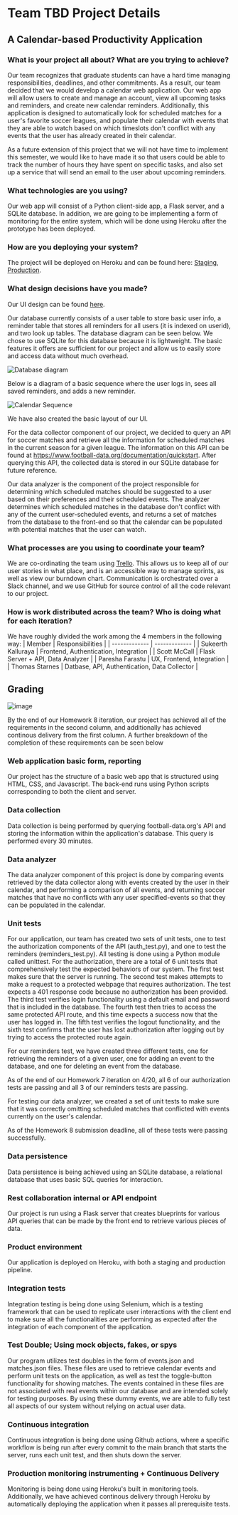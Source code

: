 # Team TBD Project Details

## A Calendar-based Productivity Application

### What is your project all about? What are you trying to achieve?

Our team recognizes that graduate students can have a hard time managing responsibilities, deadlines, and other commitments. As a result, our team decided that we would develop a calendar web application. Our web app will allow users to create and manage an account, view all upcoming tasks and reminders, and create new calendar reminders. Additionally, this application is designed to automatically look for scheduled matches for a user's favorite soccer leagues, and populate their calendar with events that they are able to watch based on which timeslots don't conflict with any events that the user has already created in their calendar.

As a future extension of this project that we will not have time to implement this semester, we would like to have made it so that users could be able to track the number of hours they have spent on specific tasks, and also set up a service that will send an email to the user about upcoming reminders.

### What technologies are you using?

Our web app will consist of a Python client-side app, a Flask server, and a SQLite database. In addition, we are going to be implementing a form of monitoring for the entire system, which will be done using Heroku after the prototype has been deployed.

### How are you deploying your system?

The project will be deployed on Heroku and can be found here: [Staging](https://team-tbd-project-staging.herokuapp.com), [Production](https://team-tbd-project-production.herokuapp.com).

### What design decisions have you made?

Our UI design can be found [here](https://github.com/CSCI-5828-Foundations-Sftware-Engr/team-tbd-semester-project/blob/main/wiki/wireframe.md).

Our database currently consists of a user table to store basic user info, a reminder table that stores all reminders for all users (it is indexed on userid), and two look up tables. The database diagram can be seen below. We chose to use SQLite for this database because it is lightweight. The basic features it offers are sufficient for our project and allow us to easily store and access data without much overhead.

![Database diagram](https://user-images.githubusercontent.com/43146669/228691580-487dc0d8-325a-4c1d-85c6-46bd41aae404.png)

Below is a diagram of a basic sequence where the user logs in, sees all saved reminders, and adds a new reminder.

![Calendar Sequence](https://user-images.githubusercontent.com/43146669/227093778-ec07dcbc-7d5e-40a3-be70-7f0eff0f048b.jpg)

We have also created the basic layout of our UI. 

For the data collector component of our project, we decided to query an API for soccer matches and retrieve all the information for scheduled matches in the current season for a given league. The information on this API can be found at https://www.football-data.org/documentation/quickstart. After querying this API, the collected data is stored in our SQLite database for future reference.

Our data analyzer is the component of the project responsible for determining which scheduled matches should be suggested to a user based on their preferences and their scheduled events. The analyzer determines which scheduled matches in the database don't conflict with any of the current user-scheduled events, and returns a set of matches from the database to the front-end so that the calendar can be populated with potential matches that the user can watch.

### What processes are you using to coordinate your team?

We are co-ordinating the team using [Trello](https://trello.com/invite/b/qDzf7Ekl/ATTI9736135482b19ca5c804278553f2fbf6DFCBF349/team-tbd). This allows us to keep all of our user stories in what place, and is an accessible way to manage sprints, as well as view our burndown chart. Communication is orchestrated over a Slack channel, and we use GitHub for source control of all the code relevant to our project.

### How is work distributed across the team? Who is doing what for each iteration?

We have roughly divided the work among the 4 members in the following way:
| Member  | Responsibilities |
| ------------- | ------------- |
| Sukeerth Kalluraya | Frontend, Authentication, Integration  |
| Scott McCall  | Flask Server + API, Data Analyzer  |
| Paresha Farastu  | UX, Frontend, Integration  |
| Thomas Starnes  | Datbase, API, Authentication, Data Collector  |

## Grading
![image](https://user-images.githubusercontent.com/77517580/236078534-45c0025a-7dbe-4524-a0cc-06e9fb0c4722.png)

By the end of our Homework 8 iteration, our project has achieved all of the requirements in the second column, and additionally has achieved continous delivery from the first column. A further breakdown of the completion of these requirements can be seen below

### Web application basic form, reporting

Our project has the structure of a basic web app that is structured using HTML, CSS, and Javascript. The back-end runs using Python scripts corresponding to both the client and server. 

### Data collection

Data collection is being performed by querying football-data.org's API and storing the information within the application's database. This query is performed every 30 minutes.

### Data analyzer

The data analyzer component of this project is done by comparing events retrieved by the data collector along with events created by the user in their calendar, and performing a comparison of all events, and returning soccer matches that have no conflicts with any user specified-events so that they can be populated in the calendar.

### Unit tests

For our application, our team has created two sets of unit tests, one to test the authorization components of the API (auth_test.py), and one to test the reminders (reminders_test.py). All testing is done using a Python module called unittest. For the authorization, there are a total of 6 unit tests that comprehensively test the expected behaviors of our system. The first test makes sure that the server is running. The second test makes attempts to make a request to a protected webpage that requires authorization. The test expects a 401 response code because no authorization has been provided. The third test verifies login functionality using a default email and password that is included in the database. The fourth test then tries to access the same protected API route, and this time expects a success now that the user has logged in. The fifth test verifies the logout functionality, and the sixth test confirms that the user has lost authorization after logging out by trying to access the protected route again.

For our reminders test, we have created three different tests, one for retrieving the reminders of a given user, one for adding an event to the database, and one for deleting an event from the database.

As of the end of our Homework 7 iteration on 4/20, all 6 of our authorization tests are passing and all 3 of our reminders tests are passing.

For testing our data analyzer, we created a set of unit tests to make sure that it was correctly omitting scheduled matches that conflicted with events currently on the user's calendar.

As of the Homework 8 submission deadline, all of these tests were passing successfully.

### Data persistence

Data persistence is being achieved using an SQLite database, a relational database that uses basic SQL queries for interaction.

### Rest collaboration internal or API endpoint

Our project is run using a Flask server that creates blueprints for various API queries that can be made by the front end to retrieve various pieces of data.

### Product environment

Our application is deployed on Heroku, with both a staging and production pipeline.

### Integration tests

Integration testing is being done using Selenium, which is a testing framework that can be used to replicate user interactions with the client end to make sure all the functionalities are performing as expected after the integration of each component of the application.

### Test Double; Using mock objects, fakes, or spys

Our program utilizes test doubles in the form of events.json and matches.json files. These files are used to retrieve calendar events and perform unit tests on the application, as well as test the toggle-button functionality for showing matches. The events contained in these files are not associated with real events within our database and are intended solely for testing purposes. By using these dummy events, we are able to fully test all aspects of our system without relying on actual user data.

### Continuous integration

Continuous integration is being done using Github actions, where a specific workflow is being run after every commit to the main branch that starts the server, runs each unit test, and then shuts down the server.

### Production monitoring instrumenting + Continuous Delivery

Monitoring is being done using Heroku's built in monitoring tools. Additionally, we have achieved continous delivery through Heroku by automatically deploying the application when it passes all prerequisite tests.
